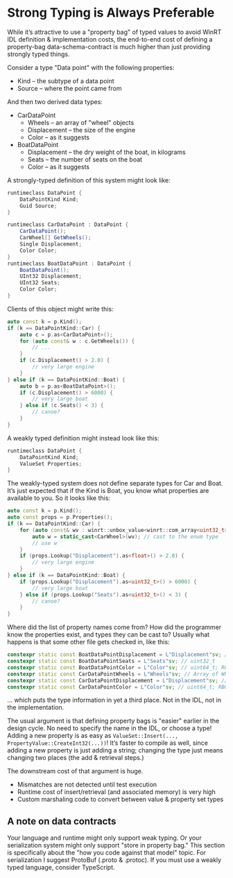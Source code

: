 # Strong Typing is Always Preferable

While it’s attractive to use a "property bag" of typed values to avoid WinRT IDL
definition & implementation costs, the end-to-end cost of defining a
property-bag data-schema-contract is much higher than just providing strongly
typed things.

Consider a type "Data point" with the following properties:

-   Kind – the subtype of a data point
-   Source – where the point came from

And then two derived data types:

-   CarDataPoint
    -   Wheels – an array of "wheel" objects
    -   Displacement – the size of the engine
    -   Color – as it suggests
-   BoatDataPoint
    -   Displacement – the dry weight of the boat, in kilograms
    -   Seats – the number of seats on the boat
    -   Color – as it suggests

A strongly-typed definition of this system might look like:

```c#
runtimeclass DataPoint {
    DataPointKind Kind;
    Guid Source;
}

runtimeclass CarDataPoint : DataPoint {
    CarDataPoint();
    CarWheel[] GetWheels();
    Single Displacement;
    Color Color;
}
runtimeclass BoatDataPoint : DataPoint {
    BoatDataPoint();
    UInt32 Displacement;
    UInt32 Seats;
    Color Color;
}
```

Clients of this object might write this:

```c++
auto const k = p.Kind();
if (k == DataPointKind::Car) {
    auto c = p.as<CarDataPoint>();
    for (auto const& w : c.GetWheels()) {
        // ...
    }
    if (c.Displacement() > 2.0) {
        // very large engine
    }
} else if (k == DataPointKind::Boat) {
    auto b = p.as<BoatDataPoint>();
    if (c.Displacement() > 6000) {
        // very large boat
    } else if (c.Seats() < 3) {
        // canoe?
    }
}
```

A weakly typed definition might instead look like this:

```c#
runtimeclass DataPoint {
    DataPointKind Kind;
    ValueSet Properties;
}
```

The weakly-typed system does not define separate types for Car and Boat. It’s
just expected that if the Kind is Boat, you know what properties are available
to you. So it looks like this:

```c++
auto const k = p.Kind();
auto const props = p.Properties();
if (k == DataPointKind::Car) {
    for (auto const& wv : winrt::unbox_value<winrt::com_array<uint32_t>>(props.Lookup("Wheels"))) {
        auto w = static_cast<CarWheel>(wv); // cast to the enum type
        // use w
    }
    if (props.Lookup("Displacement").as<float>() > 2.0) {
        // very large engine
    }
} else if (k == DataPointKind::Boat) {
    if (props.Lookup("Displacement").as<uint32_t>() > 6000) {
        // very large boat
    } else if (props.Lookup("Seats").as<uint32_t>() < 3) {
        // canoe?
    }
}
```

Where did the list of property names come from? How did the programmer know the
properties exist, and types they can be cast to? Usually what happens is that
some other file gets checked in, like this:

```c++
constexpr static const BoatDataPointDisplacement = L"Displacement"sv; // uint32_t
constexpr static const BoatDataPointSeats = L"Seats"sv; // uint32_t
constexpr static const BoatDataPointColor = L"Color"sv; // uint64_t; RGBA as 64-bit
constexpr static const CarDataPointWheels = L"Wheels"sv; // Array of Wheel, as uint32_t[]
constexpr static const CarDataPointDisplacement = L"Displacement"sv; // float
constexpr static const CarDataPointColor = L"Color"sv; // uint64_t; RBGA as 64-bit
```

... which puts the type information in yet a third place. Not in the IDL, not in
the implementation.

The usual argument is that defining property bags is "easier" earlier in the
design cycle. No need to specify the name in the IDL, or choose a type! Adding a
new property is as easy as `ValueSet::Insert(...,
PropertyValue::CreateInt32(...))`! It’s faster to compile as well, since adding
a new property is just adding a string; changing the type just means changing
two places (the add & retrieval steps.)

The downstream cost of that argument is huge.

-   Mismatches are not detected until test execution
-   Runtime cost of insert/retrieval (and associated memory) is very high
-   Custom marshaling code to convert between value & property set types

## A note on data contracts

Your language and runtime might only support weak typing. Or your serialization
system might only support "store in property bag." This section is specifically
about the "how you code against that model" topic. For serialization I suggest
ProtoBuf (.proto & .protoc). If you must use a weakly typed language, consider
TypeScript.
